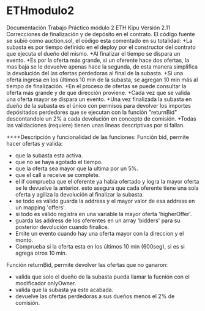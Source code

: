 # ETHmodulo2
Documentación Trabajo Práctico módulo 2 ETH Kipu
Versión 2.11 Correcciones de finalización y de depósito en el contrato.
El código fuente se subió como auction.sol, el código esta comentado en su totalidad:
+La subasta es por tiempo definido en el deploy por el constructor del contrato que ejecuta el dueño del mismo.
+Al finalizar el tiempo se dispara un evento.
+Es por la oferta más grande, si un oferente hace dos ofertas, la mas baja se le devuelve apenas hace la segunda,
de esta manera simplifica la devolución del las ofertas perdedoras al final de la subasta.
+Si una oferta ingresa en los últimos 10 min de la subasta, se agregan 10 min más al tiempo de finalización.
+En el proceso de ofertas se puede consultar la oferta más grande y de que dirección proviene.
+Cada vez que se valida una oferta mayor se dispara un evento.
+Una vez finalizada la subasta en dueño de la subasta es el único con permisos para devolver los importes depósitados
perdedores que se ejecutan con la función "returnBid" descontandole un 2% a cada devolución en concepto de 
comisión.
+Todas las validaciones (requiere) tienen unas lineas descriptivas por si fallan. 


++++Descripción y funcionalidad de las funciones:
Función bid, permite hacer ofertas y valida:
- que la subasta esta activa.
- que no se haya agotado el tiempo.
- que la oferta sea mayor que la ultima por un 5%.
- que el call a receive se complete.
- el if comprueba que el oferente ya había ofertado y logra la mayor oferta se le devuelve la anterior.
esto asegura que cada oferente tiene una sola oferta y agiliza la devolución al finalizar la subasta.
- se todo es válido guarda la address y el mayor valor de esa address en un mapping 'offers'.
- si todo es válido registra en una variable la mayor oferta 'higherOffer'.
- guarda las address de los oferentes en un array 'bidders' para su posterior devolución cuando finalice.
- Emite un evento cuando hay una oferta mayor con la direccion y el monto.
- Comprueba si la oferta esta en los últimos 10 min (600seg), si es si agrega otros 10 min. 

Función returnBid, permite devolver las ofertas que no ganaron:
- valida que solo el dueño de la subasta pueda llamar la fucnión con el modificador onlyOwner.
- valida que la subasta ya este acabada.
- devuelve las ofertas perdedoras a sus dueños menos el 2% de comisión.

